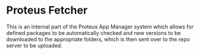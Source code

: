 # Proteus Fetcher
This is an internal part of the Proteus App Manager system which allows for defined packages to be automatically checked and new versions to be downloaded to the appropriate folders, which is then sent over to the repo server to be uploaded.
